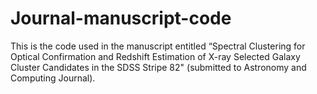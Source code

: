 # Journal-manuscript-code
This is the code used in the manuscript entitled “Spectral Clustering for Optical Confirmation and Redshift Estimation of  X-ray Selected Galaxy Cluster Candidates in the SDSS Stripe 82" (submitted to Astronomy and Computing Journal).
